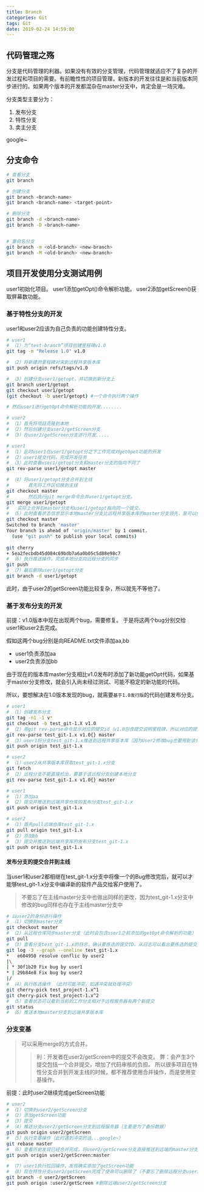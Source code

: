 ```yaml
---
title: Branch
categories: Git
tags: Git
date: 2019-02-24 14:59:00
---
```



## 代码管理之殇
分支是代码管理的利器。如果没有有效的分支管理，代码管理就适应不了复杂的开发过程和项目的需要。有前瞻性性的项目管理，新版本的开发往往是和当前版本同步进行的。如果两个版本的开发都混杂在master分支中，肯定会是一场灾难。

分支类型主要分为：

1. 发布分支
2. 特性分支
3. 卖主分支

google~

## 分支命令
``` bash
# 查看分支
git branch

# 创建分支
git branch <branch-name>
git branch <branch-name> <target-point>

# 删除分支
git branch -d <branch-name>
git branch -D <branch-name>


# 重命名分支
git branch -m <old-branch> <new-branch>
git branch -M <old-branch> <new-branch>
```
## 项目开发使用分支测试用例
user1初始化项目。
user1添加getOpt()命令解析功能。
user2添加getScreen()获取屏幕数功能。


### 基于特性分支的开发
user1和user2应该为自己负责的功能创建特性分支。

```bash
# user1
# （1）为“test-branch”项目创建里程碑v1.0
git tag -m "Release 1.0" v1.0

# （2）将新建的里程碑对宋到远程共享版本库
git push origin refs/tags/v1.0

# （3）创建分支user1/getopt，并切换到新分支上
git branch user1/getopt
git checkout user1/getopt
(git checkout -b user1/getopt) #一个命令执行两个操作

# 然后user1进行getOpt命令解析功能的开发........

# user2
# （1）首先将项目克隆到本地
# （2）然后创建分支user2/getScreen分支
# （3）在user2/getScreen分支进行开发.....

# user1
# （1）此时user1在user1/getopt分之下工作完成对getOpet功能的开发
# （2）user1提交代码，完成开发任务
# （3）此时查看user1/getopt分支和master分支的指向不同了
git rev-parse user1/getopt master

# （4）将user1/getopt分支合并到主线
#       首先将工作区切换到主线
git checkout master
#       然后执行git merge命令合并user1/getopt分支。
git merge user1/getopt
#   实际上合并后master分支和user1/getopt指向同一个提交。
# （5）此时查看状态信息显示本地master分支比远程共享版本库的master分支领先，是可以使用git cherry命令查看哪些提交领先（未被推送到上游跟踪分支中）
git checkout master
Switched to branch 'master'
Your branch is ahead of 'origin/master' by 1 commit.
  (use "git push" to publish your local commits)
  
git cherry
+ 5ea2fecbdb45d084c69bdb7a6a0b05c5d88e98c7
# （6）执行推送操作，完成本地分支向远程分支的同步
git push
# （7）最后删除user1/getopt分支
git branch -d user1/getopt

```
此时，由于user2的getScreen功能比较复杂，所以就先不等他了。

### 基于发布分支的开发
前提：v1.0版本中现在出现两个bug，需要修复。
于是将这两个bug分别交给user1和user2去完成。

假如这两个bug分别是向README.txt文件添加aa,bb

- user1负责添加aa
- user2负责添加bb

由于现在的版本库master分支相比v1.0发布时添加了新功能getOpt代码，如果基于master分支修改，就会引入尚未经过测试、可能不稳定的新功能的代码。

所以，要想解决在1.0版本发现的bug，就需要`基于1.0发行版`的代码创建发布分支。

``` bash
# user1
# （1）创建发布分支
git tag -n1 -1 v*
git checkout -b test_git-1.X v1.0
# （2）用git rev-parse命令显示对应的提交id（v1.0包含提交说明里程碑，所以对应的提交id为v1.0{}）
git rev-parse test_git-1.x v1.0{} master
# （3）user1将分支test_git-1.x推送到远程共享版本库（因为User2修改bug也要用到该分支）
git push origin test_git-1.x

# user2
# （1）user2从共享版本库获取test_git-1.x分支
git fetch
# （2）远程分支不能直接检出，要基于该远程分支创建本地分支
git rev-parse test_git-1.x v1.0{} master

# user1
# （1）添加aa
# （2）提交并推送到远端共享仓库的发布分支test_git-1.x
git push origin test_git-1.x

# user2
# （1）首先pull远端仓库test_git-1.x
git pull origin test_git-1.x
# （2）添加bb
# （3）提交并推送到远端共享库的发布分支test_git-1.x
git push origin test_git-1.x

```

#### 发布分支的提交合并到主线
当user1和user2都相继在test_git-1.x分支中将像一个的Bug修改完后，就可以才能够test_git-1.x分支中编译新的软件产品交给客户使用了。

>不要忘了在主线master分支中也做出同样的更改，因为test_git-1.x分支中修改的bug同样也存在于主线master分支中

```bash
# 以user2的身份进行操作
# （1）切换到master分支
git checkout master
# （2）从远程仓库同步master分支（此时会包含user1之前添加的getOpt命令解析的功能）
git pull
# （3）查看分支test_git-1.x的日志，确认要拣选的提交ID。从日志可以看出要拣选的提交分别是第一个父提交和第二个父提交，可以分别用test_git-1.x^1，test_git-1.x^2。
git log -3 --graph --oneline test_git-1.x
*   e604950 resolve conflic by user2
|\
| * 30f1b20 Fix bug by user1
* | 29b84e8 Fix bug by user2
|/
# （4）执行拣选操作 （此时可能冲突，如遇冲突就处理冲突）
git cherry-pick test_project-1.x^1
git cherry-pick test_project-1.x^2
# （5）查看状态可以看到当前的工作分支相对于远程服务器有两个新提交
git status
# （6）推送本地master分支到远端共享版本库
```

### 分支变基

>可以采用merge的方式合并。
>>利：开发者在user2/getScreen中的提交不会改变。
>>弊：会产生3个提交包括一个合并提交，增加了代码审核的负担。
>>所以很多项目在特性分支合并到开发主线的时候，都不推荐使用合并操作，而是使用变基操作。

前提：此时user2继续完成getScreen功能

```bash
# user2
# （1）切换到user2/getScreen分支
# （2）添加getScreen功能
# （3）提交
# （4）推送分支user2/getScreen分支到远程服务器（主要是为了备份数据）
git push origin user2/getScreen
# （5）执行变基操作（此时遇到冲突的话...google~）
git rebase master
# （6）查看历史发现已经合并完成，将user2/getScreen分支直接推送到远端的master分支上
git push origin user2/getScreen:master

# （7）user1执行拉回操作，发现确实添加了getScreen功能
# （8）现在特性分支user2/getScreen完成了使命可以删除了（不要忘了删除远程分支user2/getScreen）
git branch -d user2/getScreen
git push origin :user2/getScreen #删除远端user2/getScreen分支
```


